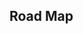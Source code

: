 ## Road Map

<iframe
  :src="$withBase('/greedy.html')"
  width="100%"
  height="800"
  frameborder="0"
  scrolling="No"
  leftmargin="0"
  topmargin="0"
/>

升级之路：

- 模板题：55
- 最长序列问题：55 -> 45
